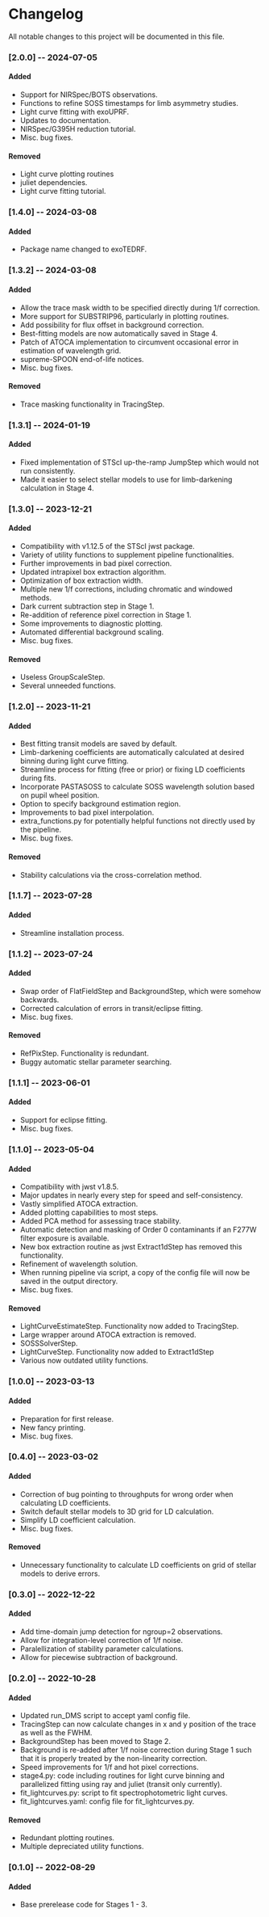 # Changelog
All notable changes to this project will be documented in this file.

### [2.0.0] -- 2024-07-05
#### Added
- Support for NIRSpec/BOTS observations. 
- Functions to refine SOSS timestamps for limb asymmetry studies.
- Light curve fitting with exoUPRF.
- Updates to documentation.
- NIRSpec/G395H reduction tutorial. 
- Misc. bug fixes.

#### Removed
- Light curve plotting routines
- juliet dependencies. 
- Light curve fitting tutorial.

### [1.4.0] -- 2024-03-08
#### Added
- Package name changed to exoTEDRF.

### [1.3.2] -- 2024-03-08
#### Added
- Allow the trace mask width to be specified directly during 1/f correction.
- More support for SUBSTRIP96, particularly in plotting routines. 
- Add possibility for flux offset in background correction.
- Best-fitting models are now automatically saved in Stage 4. 
- Patch of ATOCA implementation to circumvent occasional error in estimation of wavelength grid.
- supreme-SPOON end-of-life notices.
- Misc. bug fixes. 

#### Removed
- Trace masking functionality in TracingStep.

### [1.3.1] -- 2024-01-19
#### Added
- Fixed implementation of STScI up-the-ramp JumpStep which would not run consistently.
- Made it easier to select stellar models to use for limb-darkening calculation in Stage 4. 

### [1.3.0] -- 2023-12-21
#### Added
- Compatibility with v1.12.5 of the STScI jwst package.
- Variety of utility functions to supplement pipeline functionalities.
- Further improvements in bad pixel correction.
- Updated intrapixel box extraction algorithm.
- Optimization of box extraction width.
- Multiple new 1/f corrections, including chromatic and windowed methods.
- Dark current subtraction step in Stage 1.
- Re-addition of reference pixel correction in Stage 1. 
- Some improvements to diagnostic plotting.
- Automated differential background scaling.
- Misc. bug fixes. 

#### Removed
- Useless GroupScaleStep.
- Several unneeded functions.

### [1.2.0] -- 2023-11-21
#### Added
- Best fitting transit models are saved by default.
- Limb-darkening coefficients are automatically calculated at desired binning during light curve fitting.
- Streamline process for fitting (free or prior) or fixing LD coefficients during fits. 
- Incorporate PASTASOSS to calculate SOSS wavelength solution based on pupil wheel position. 
- Option to specify background estimation region.
- Improvements to bad pixel interpolation.
- extra_functions.py for potentially helpful functions not directly used by the pipeline.
- Misc. bug fixes. 

#### Removed
- Stability calculations via the cross-correlation method.

### [1.1.7] -- 2023-07-28
#### Added
- Streamline installation process.

### [1.1.2] -- 2023-07-24
#### Added
- Swap order of FlatFieldStep and BackgroundStep, which were somehow backwards.
- Corrected calculation of errors in transit/eclipse fitting.
- Misc. bug fixes. 

#### Removed
- RefPixStep. Functionality is redundant. 
- Buggy automatic stellar parameter searching.

### [1.1.1] -- 2023-06-01
#### Added
- Support for eclipse fitting.
- Misc. bug fixes. 

### [1.1.0] -- 2023-05-04
#### Added
- Compatibility with jwst v1.8.5.
- Major updates in nearly every step for speed and self-consistency.
- Vastly simplified ATOCA extraction. 
- Added plotting capabilities to most steps.
- Added PCA method for assessing trace stability.
- Automatic detection and masking of Order 0 contaminants if an F277W filter exposure is available.
- New box extraction routine as jwst Extract1dStep has removed this functionality.
- Refinement of wavelength solution.
- When running pipeline via script, a copy of the config file will now be saved in the output directory.
- Misc. bug fixes.

#### Removed
- LightCurveEstimateStep. Functionality now added to TracingStep.
- Large wrapper around ATOCA extraction is removed.
- SOSSSolverStep.
- LightCurveStep. Functionality now added to Extract1dStep
- Various now outdated utility functions.

### [1.0.0] -- 2023-03-13
#### Added
- Preparation for first release.
- New fancy printing.
- Misc. bug fixes.

### [0.4.0] -- 2023-03-02
#### Added
- Correction of bug pointing to throughputs for wrong order when calculating LD coefficients.
- Switch default stellar models to 3D grid for LD calculation.
- Simplify LD coefficient calculation.
- Misc. bug fixes. 

#### Removed
- Unnecessary functionality to calculate LD coefficients on grid of stellar models to derive errors.  

### [0.3.0] -- 2022-12-22
#### Added
- Add time-domain jump detection for ngroup=2 observations.
- Allow for integration-level correction of 1/f noise.
- Paralellization of stability parameter calculations.
- Allow for piecewise subtraction of background.

### [0.2.0] -- 2022-10-28
#### Added
- Updated run_DMS script to accept yaml config file.
- TracingStep can now calculate changes in x and y position of the trace as well as the FWHM.
- BackgroundStep has been moved to Stage 2. 
- Background is re-added after 1/f noise correction during Stage 1 such that it is properly treated by the non-linearity correction.
- Speed improvements for 1/f and hot pixel corrections.
- stage4.py: code including routines for light curve binning and parallelized fitting using ray and juliet (transit only currently).
- fit_lightcurves.py: script to fit spectrophotometric light curves.
- fit_lightcurves.yaml: config file for fit_lightcurves.py.

#### Removed
- Redundant plotting routines.
- Multiple depreciated utility functions.

### [0.1.0] -- 2022-08-29
#### Added
- Base prerelease code for Stages 1 - 3.